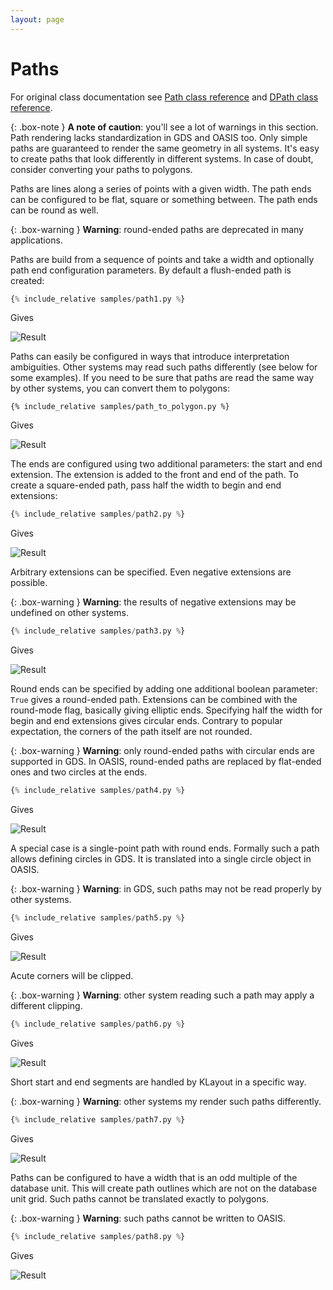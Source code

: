 ```yaml
---
layout: page
---
```


# Paths

For original class documentation see [Path class reference](https://www.klayout.org/doc-qt5/code/class_Path.html) and
[DPath class reference](https://www.klayout.org/doc-qt5/code/class_DPath.html).

{: .box-note }
**A note of caution**: you'll see a lot of warnings in this section. 
Path rendering lacks standardization in GDS and OASIS too.
Only simple paths are guaranteed to render the same geometry in all systems.
It's easy to create paths that look differently in different systems.
In case of doubt, consider converting your paths to polygons.

Paths are lines along a series of points with a given width. The path ends can be configured
to be flat, square or something between. The path ends can be round as well. 

{: .box-warning }
**Warning**: round-ended paths
are deprecated in many applications.

Paths are build from a sequence of points and take a width and optionally path end configuration
parameters. By default a flush-ended path is created:

```python
{% include_relative samples/path1.py %}
```

Gives

![Result](../samples/path1.png)

Paths can easily be configured in ways that introduce interpretation ambiguities.
Other systems may read such paths differently (see below for some examples).
If you need to be sure that paths
are read the same way by other systems, you can convert them to polygons:

```
{% include_relative samples/path_to_polygon.py %}
```

Gives

![Result](../samples/path_to_polygon.png)

The ends are configured using two additional parameters: the start and
end extension. The extension is added to the front and end of the path. 
To create a square-ended path, pass half the width to begin and end extensions:

```python
{% include_relative samples/path2.py %}
```

Gives

![Result](../samples/path2.png)

Arbitrary extensions can be specified. Even negative extensions are possible. 

{: .box-warning }
**Warning**:
the results of negative extensions may be undefined on other systems.

```python
{% include_relative samples/path3.py %}
```

Gives

![Result](../samples/path3.png)

Round ends can be specified by adding one additional boolean parameter: `True` gives
a round-ended path. Extensions can be combined with the round-mode flag, basically giving
elliptic ends. Specifying half the width for begin and end extensions gives circular ends.
Contrary to popular expectation, the corners of the path itself are not
rounded.

{: .box-warning }
**Warning**:
only round-ended paths with circular ends are supported in GDS.
In OASIS, round-ended paths are replaced by flat-ended ones and two circles at the
ends.

```python
{% include_relative samples/path4.py %}
```

Gives

![Result](../samples/path4.png)

A special case is a single-point path with round ends. Formally such a path allows
defining circles in GDS. It is translated into a single circle object in OASIS.

{: .box-warning }
**Warning**:
in GDS, such paths may not be read properly by other systems.

```python
{% include_relative samples/path5.py %}
```

Gives

![Result](../samples/path5.png)

Acute corners will be clipped. 

{: .box-warning }
**Warning**:
other system reading such a path may apply a different clipping.

```python
{% include_relative samples/path6.py %}
```

Gives

![Result](../samples/path6.png)

Short start and end segments are handled by KLayout in a specific way. 

{: .box-warning }
**Warning**:
other systems my render such paths differently.

```python
{% include_relative samples/path7.py %}
```

Gives

![Result](../samples/path7.png)

Paths can be configured to have a width that is an odd multiple of the
database unit. This will create path outlines which are not on the database
unit grid. Such paths cannot be translated exactly to polygons. 

{: .box-warning }
**Warning**:
such paths cannot be written to OASIS.

```python
{% include_relative samples/path8.py %}
```

Gives

![Result](../samples/path8.png)
